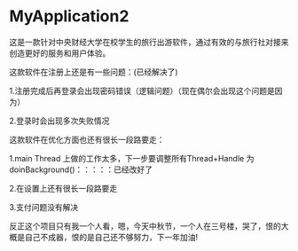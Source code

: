 # MyApplication2
这是一款针对中央财经大学在校学生的旅行出游软件，通过有效的与旅行社对接来创造更好的服务和用户体验。

这款软件在注册上还是有一些问题：(已经解决了)

1.注册完成后再登录会出现密码错误（逻辑问题）（现在偶尔会出现这个问题是因为）

2.登录时会出现多次失败情况

这款软件在优化方面也还有很长一段路要走：

1.main Thread 上做的工作太多，下一步要调整所有Thread+Handle 为 doinBackground()：：：：：已经改好了

2.在设置上还有很长一段路要走

3.支付问题没有解决


反正这个项目只有我一个人看，嗯，今天中秋节，一个人在三号楼，哭了，恨的大概是自己不成器，恨的是自己还不够努力，下一年加油!
